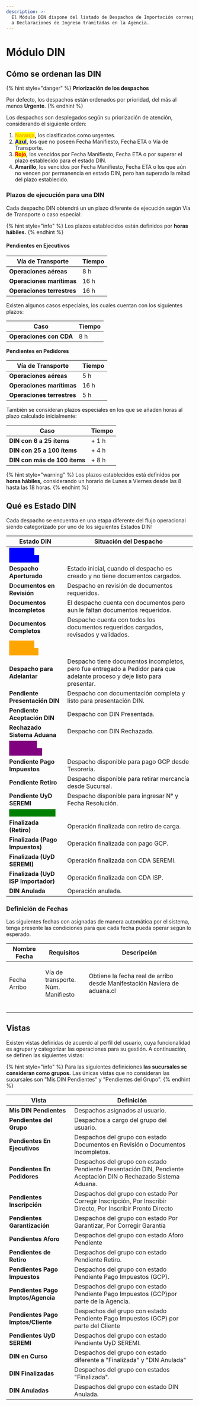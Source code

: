 ```yaml
---
description: >-
  El Módulo DIN dispone del listado de Despachos de Importación correspondientes
  a Declaraciones de Ingreso tramitadas en la Agencia.
---
```


# Módulo DIN

## Cómo se ordenan las DIN&#x20;

{% hint style="danger" %}
**Priorización de los despachos**

Por defecto, los despachos están ordenados por prioridad, del más al menos **Urgente**.
{% endhint %}

Los despachos son desplegados según su priorización de atención, considerando el siguiente orden:

1. <mark style="color:orange;">**Naranja**</mark>**,** los clasificados como urgentes.
2. <mark style="color:blue;">**Azul**</mark>**,** los que no poseen Fecha Manifiesto, Fecha ETA o Vía de Transporte.
3. <mark style="color:red;">**Rojo**</mark>**,** los vencidos por Fecha Manifiesto, Fecha ETA o por superar el plazo establecido para el estado DIN.
4. **Amarillo**, los vencidos por Fecha Manifiesto, Fecha ETA o los que aún no vencen por permanencia en estado DIN, pero han superado la mitad del plazo establecido.

### Plazos de ejecución para una DIN

Cada despacho DIN obtendrá un un plazo diferente de ejecución según Vía de Transporte o caso especial:

{% hint style="info" %}
Los plazos establecidos están definidos por **horas** **hábiles.**&#x20;
{% endhint %}

#### Pendientes en Ejecutivos

| Vía de Transporte          | Tiempo  |
| -------------------------- | ------- |
| **Operaciones aéreas**     | 8 h     |
| **Operaciones marítimas**  | 16 h    |
| **Operaciones terrestres** | 16 h    |

Existen algunos casos especiales, los cuales cuentan con los siguientes plazos:

| Caso                    | Tiempo |
| ----------------------- | ------ |
| **Operaciones con CDA** | 8 h    |

**Pendientes en Pedidores**

| Vía de Transporte          | Tiempo  |
| -------------------------- | ------- |
| **Operaciones aéreas**     | 5 h     |
| **Operaciones marítimas**  | 16 h    |
| **Operaciones terrestres** | 5 h     |

También se consideran plazos especiales en los que se añaden horas al plazo calculado inicialmente:&#x20;

| Caso                         | Tiempo |
| ---------------------------- | ------ |
| **DIN con 6 a 25 ítems**     | + 1 h  |
| **DIN con 25 a 100 ítems**   | + 4 h  |
| **DIN con más de 100 ítems** | + 8 h  |

{% hint style="warning" %}
Los plazos establecidos está definidos por **horas hábiles,** considerando un horario de Lunes a Viernes desde las 8 hasta las 18 horas.
{% endhint %}

## Qué es Estado DIN <a href="#estado-din" id="estado-din"></a>

Cada despacho se encuentra en una etapa diferente del flujo operacional siendo categorizado por uno de los siguientes Estados DIN:

| Estado DIN                                                                        | Situación del Despacho                                                                                                     |
| --------------------------------------------------------------------------------- | -------------------------------------------------------------------------------------------------------------------------- |
| <mark style="color:blue;background-color:blue;">**Etapa de Ejecutivos**</mark>    |                                                                                                                            |
|   **Despacho Aperturado**                                                         | Estado inicial, cuando el despacho es creado y no tiene documentos cargados.                                               |
|   **D**o**cumentos en Revisión**                                                  | Despacho en revisión de documentos requeridos.                                                                             |
|   **Documentos Incompletos**                                                      | El despacho cuenta con documentos pero aun le faltan documentos requeridos.                                                |
|   **Documentos Completos**                                                        | Despacho cuenta con todos los documentos requeridos cargados, revisados y validados.                                       |
| <mark style="color:orange;background-color:orange;">**Etapa de Pedidores**</mark> |                                                                                                                            |
|   **Despacho para Adelantar**                                                     | Despacho tiene documentos incompletos, pero fue entregado a Pedidor para que adelante proceso y deje listo para presentar. |
|   **Pendiente Presentación DIN**                                                  | Despacho con documentación completa y listo para presentación DIN.                                                         |
|   **Pendiente Aceptación DIN**                                                    | Despacho con DIN Presentada.                                                                                               |
|   **Rechazado Sistema Aduana**                                                    | Despacho con DIN Rechazada.                                                                                                |
| <mark style="color:purple;background-color:purple;">Etapas de Finalización</mark> |                                                                                                                            |
|   **Pendiente Pago Impuestos**                                                    | Despacho disponible para pago GCP desde Tesorería.                                                                         |
|   **Pendiente Retiro**                                                            | Despacho disponible para retirar mercancía desde Sucursal.                                                                 |
|   **Pendiente UyD SEREMI**                                                        | Despacho disponible para ingresar N° y Fecha Resolución.                                                                   |
| <mark style="color:green;background-color:green;">Etapas de Cierre</mark>         |                                                                                                                            |
|   **Finalizada (Retiro)**                                                         | Operación finalizada con retiro de carga.                                                                                  |
|   **Finalizada (Pago Impuestos)**                                                 | Operación finalizada con pago GCP.                                                                                         |
|   **Finalizada (UyD SEREMI)**                                                     | Operación finalizada con  CDA SEREMI.                                                                                      |
|   **Finalizada (UyD ISP Importador)**                                             | Operación finalizada con CDA ISP.                                                                                          |
|   **DIN Anulada**                                                                 | Operación anulada.                                                                                                         |

### Definición de Fechas

Las siguientes fechas con asignadas de manera automática por el sistema, tenga presente las condiciones para que cada fecha pueda operar según lo esperado.

| Nombre Fecha | Requisitos                                   | Descripción                                                              |
| ------------ | -------------------------------------------- | ------------------------------------------------------------------------ |
| Fecha Arribo | <p>Vía de transporte.<br>Núm. Manifiesto</p> | Obtiene la fecha real de arribo desde Manifestación Naviera de aduana.cl |
|              |                                              |                                                                          |
|              |                                              |                                                                          |
|              |                                              |                                                                          |

## Vistas

Existen vistas definidas de acuerdo al perfil del usuario, cuya funcionalidad es agrupar y categorizar las operaciones para su gestión. A continuación, se definen las siguientes vistas:

{% hint style="info" %}
Para las siguientes definiciones **las sucursales se consideran como grupos.** Las únicas vistas que no consideran las sucursales son "Mis DIN Pendientes" y "Pendientes del Grupo".
{% endhint %}

| Vista                              | Definición                                                                                                      |
| ---------------------------------- | --------------------------------------------------------------------------------------------------------------- |
| **Mis DIN Pendientes**             | Despachos asignados al usuario.                                                                                 |
| **Pendientes del Grupo**           | Despachos a cargo del grupo del usuario.                                                                        |
| **Pendientes En Ejecutivos**       | Despachos del grupo con estado Documentos en Revisión o Documentos Incompletos.                                 |
| **Pendientes En Pedidores**        | Despachos del grupo con estado Pendiente Presentación DIN, Pendiente Aceptación DIN o Rechazado Sistema Aduana. |
| **Pendientes Inscripción**         | Despachos del grupo con estado Por Corregir Inscripción, Por Inscribir Directo, Por Inscribir Pronto Directo    |
| **Pendientes Garantización**       | Despachos del grupo con estado Por Garantizar, Por Corregir Garantía                                            |
| **Pendientes Aforo**               | Despachos del grupo con estado Aforo Pendiente                                                                  |
| **Pendientes de Retiro**           | Despachos del grupo con estado Pendiente Retiro.                                                                |
| **Pendientes Pago Impuestos**      | Despachos del grupo con estado Pendiente Pago Impuestos (GCP).                                                  |
| **Pendientes Pago Imptos/Agencia** | Despachos del grupo con estado Pendiente Pago Impuestos (GCP)por parte de la Agencia.                           |
| **Pendientes Pago Imptos/Cliente** | Despachos del grupo con estado Pendiente Pago Impuestos (GCP) por parte del Cliente                             |
| **Pendientes UyD SEREMI**          | Despachos del grupo con estado Pendiente UyD SEREMI.                                                            |
| **DIN en Curso**                   | Despachos del grupo con estado diferente a "Finalizada" y "DIN Anulada"                                         |
| **DIN Finalizadas**                | Despachos del grupo con estados "Finalizada".                                                                   |
| **DIN Anuladas**                   | Despachos del grupo con estado DIN Anulada.                                                                     |
